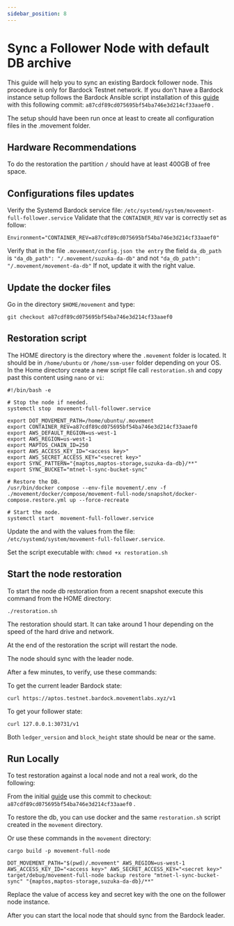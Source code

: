 ```yaml
---
sidebar_position: 8
---
```


# Sync a Follower Node with default DB archive

This guide will help you to sync an existing Bardock follower node. This procedure is only for Bardock Testnet network.
If you don't have a Bardock instance setup follows the Bardock Ansible script installation of this [guide](followerNode_from_genesis.md) with this following commit: ```a87cdf89cd075695bf54ba746e3d214cf33aaef0``` .

The setup should have been run once at least to create all configuration files in the .movement folder.

## Hardware Recommendations

To do the restoration the partition `/` should have at least 400GB of free space.

## Configurations files updates

Verify the Systemd Bardock service file: `/etc/systemd/system/movement-full-follower.service`
Validate that the `CONTAINER_REV`  var is correctly set as follow:

```Environment="CONTAINER_REV=a87cdf89cd075695bf54ba746e3d214cf33aaef0"```

Verify that in the file `.movement/config.json the entry` the field `da_db_path` is `"da_db_path": "/.movement/suzuka-da-db"` and not `"da_db_path": "/.movement/movement-da-db"`
If not, update it with the right value.

## Update the docker files

Go in the directory `$HOME/movement` and type:

```
git checkout a87cdf89cd075695bf54ba746e3d214cf33aaef0
```

## Restoration script

The HOME directory is the directory where the `.movement` folder is located. It should be in `/home/ubuntu` or `/home/ssm-user` folder depending on your OS.
In the Home directory create a new script file call `restoration.sh` and copy past this content using `nano` or `vi`:

```
#!/bin/bash -e

# Stop the node if needed.
systemctl stop  movement-full-follower.service

export DOT_MOVEMENT_PATH=/home/ubuntu/.movement
export CONTAINER_REV=a87cdf89cd075695bf54ba746e3d214cf33aaef0
export AWS_DEFAULT_REGION=us-west-1
export AWS_REGION=us-west-1
export MAPTOS_CHAIN_ID=250
export AWS_ACCESS_KEY_ID="<access key>"
export AWS_SECRET_ACCESS_KEY="<secret key>"
export SYNC_PATTERN="{maptos,maptos-storage,suzuka-da-db}/**"
export SYNC_BUCKET="mtnet-l-sync-bucket-sync"

# Restore the DB.
/usr/bin/docker compose --env-file movement/.env -f ./movement/docker/compose/movement-full-node/snapshot/docker-compose.restore.yml up --force-recreate

# Start the node.
systemctl start  movement-full-follower.service

```

Update the <access key> and <secret key> with the values from the file: `/etc/systemd/system/movement-full-follower.service`.

Set the script executable with: ```chmod +x restoration.sh```

## Start the node restoration

To start the node db restoration from a recent snapshot execute this command from the HOME directory:

```
./restoration.sh
```

The restoration should start. It can take around 1 hour depending on the speed of the hard drive and network.

At the end of the restoration the script will restart the node.

The node should sync with the leader node.

After a few minutes, to verify, use these commands:

To get the current leader Bardock state:

```
curl https://aptos.testnet.bardock.movementlabs.xyz/v1
```

To get your follower state:

```
curl 127.0.0.1:30731/v1
```

Both `ledger_version` and `block_height` state should be near or the same.

## Run Locally

To test restoration against a local node and not a real work, do the following:

From the initial [guide](followerNode_from_genesis.md) use this commit to checkout:  ```a87cdf89cd075695bf54ba746e3d214cf33aaef0``` .

To restore the db, you can use docker and the same  `restoration.sh` script created in the `movement` directory.

Or use these commands in the `movement` directory:

```
cargo build -p movement-full-node

DOT_MOVEMENT_PATH="$(pwd)/.movement" AWS_REGION=us-west-1 AWS_ACCESS_KEY_ID="<access key>" AWS_SECRET_ACCESS_KEY="<secret key>" target/debug/movement-full-node backup restore "mtnet-l-sync-bucket-sync" "{maptos,maptos-storage,suzuka-da-db}/**"
```

Replace the value of access key and secret key with the one on the follower node instance.

After you can start the local node that should sync from the Bardock leader.
